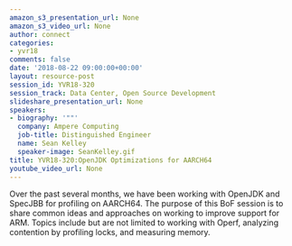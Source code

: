 ```yaml
---
amazon_s3_presentation_url: None
amazon_s3_video_url: None
author: connect
categories:
- yvr18
comments: false
date: '2018-08-22 09:00:00+00:00'
layout: resource-post
session_id: YVR18-320
session_track: Data Center, Open Source Development
slideshare_presentation_url: None
speakers:
- biography: '""'
  company: Ampere Computing
  job-title: Distinguished Engineer
  name: Sean Kelley
  speaker-image: SeanKelley.gif
title: YVR18-320:OpenJDK Optimizations for AARCH64
youtube_video_url: None
---
```


Over the past several months, we have been working with OpenJDK and SpecJBB for profiling on AARCH64.  The purpose of this BoF session is to share common ideas and approaches on working to improve support for ARM.  Topics include but are not limited to working with Operf, analyzing contention by profiling locks, and measuring memory.